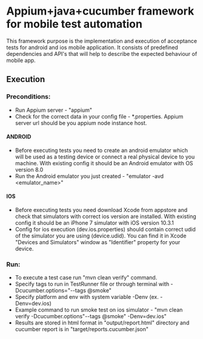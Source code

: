 # Appium+java+cucumber framework for mobile test automation #

This framework purpose is the implementation and execution of acceptance tests for android and ios mobile application. It consists of predefined dependencies and API's that will help to describe the expected behaviour of mobile app.

## Execution ##
### Preconditions: ###
* Run Appium server - "appium"
* Check for the correct data in your config file - *.properties. Appium server url should be you appium node instance host.

#### ANDROID ####
* Before executing tests you need to create an android emulator which will be used as a testing device or connect a real physical device to you machine. With existing config it should be an Android emulator with OS version 8.0
* Run the Android emulator you just created  - "emulator -avd <emulator_name>"

#### IOS ####
* Before executing tests you need download Xcode from appstore and check that simulators with correct ios version are installed. With existing config it should be an iPhone 7 simulator with iOS version 10.3.1
* Config for ios execution (dev.ios.properties) should contain correct udid of the simulator you are using (device.udid). You can find it in Xcode "Devices and Simulators" window as "Identifier" property for your device.

### Run: ###
* To execute a test case run "mvn clean verify" command. 
* Specify tags to run in TestRunner file or through terminal with -Dcucumber.options="--tags @smoke"
* Specify platform and env with system variable -Denv (ex. -Denv=dev.ios)
* Example command to run smoke test on ios simulator - "mvn clean verify -Dcucumber.options"--tags @smoke" -Denv=dev.ios"
* Results are stored in html format in "output/report.html" directory and cucumber report is in "target/reports.cucumber.json"
